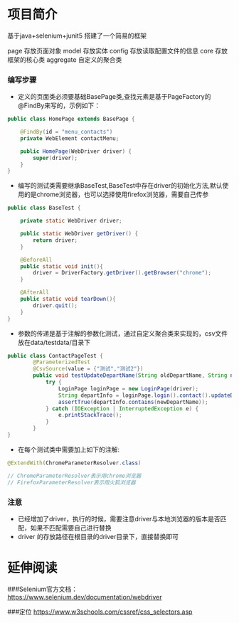 # 项目简介

基于java+selenium+junit5 搭建了一个简易的框架

page  存放页面对象
model 存放实体
config 存放读取配置文件的信息
core  存放框架的核心类
aggregate 自定义的聚合类

### 编写步骤

- 定义的页面类必须要基础BasePage类,查找元素是基于PageFactory的@FindBy来写的，示例如下：
```java
public class HomePage extends BasePage {

	@FindBy(id = "menu_contacts")
    private WebElement contactMenu;

	public HomePage(WebDriver driver) {
		super(driver);
	}
}
```

- 编写的测试类需要继承BaseTest,BaseTest中存在driver的初始化方法,默认使用的是chrome浏览器，也可以选择使用firefox浏览器，需要自己传参
```java
public class BaseTest {

	private static WebDriver driver;

	public static WebDriver getDriver() {
		return driver;
	}

	@BeforeAll
	public static void init(){
		driver = DriverFactory.getDriver().getBrowser("chrome");
	}

	@AfterAll
	public static void tearDown(){
		driver.quit();
	}
}
```

- 参数的传递是基于注解的参数化测试，通过自定义聚合类来实现的，csv文件放在data/testdata/目录下
```java
public class ContactPageTest {
	    @ParameterizedTest
    	@CsvSource(value = {"测试","测试2"})
    	public void testUpdateDepartName(String oldDepartName, String newDepartName){
    		try {
    			LoginPage loginPage = new LoginPage(driver);
    			String departInfo = loginPage.login().contact().updateDepartInfo(oldDepartName, newDepartName).searchInfo(newDepartName).getDepartInfo();
    			assertTrue(departInfo.contains(newDepartName));
    		} catch (IOException | InterruptedException e) {
    			e.printStackTrace();
    		}
    	}
}
```

- 在每个测试类中需要加上如下的注解:
```java
@ExtendWith(ChromeParameterResolver.class)

// ChromeParameterResolver表示用chrome浏览器
// FirefoxParameterResolver表示用火狐浏览器
```

### 注意
- 已经增加了driver，执行的时候，需要注意driver与本地浏览器的版本是否匹配，如果不匹配需要自己进行替换
- driver 的存放路径在根目录的driver目录下，直接替换即可


# 延伸阅读
###Selenium官方文档：
https://www.selenium.dev/documentation/webdriver

###定位
https://www.w3schools.com/cssref/css_selectors.asp
